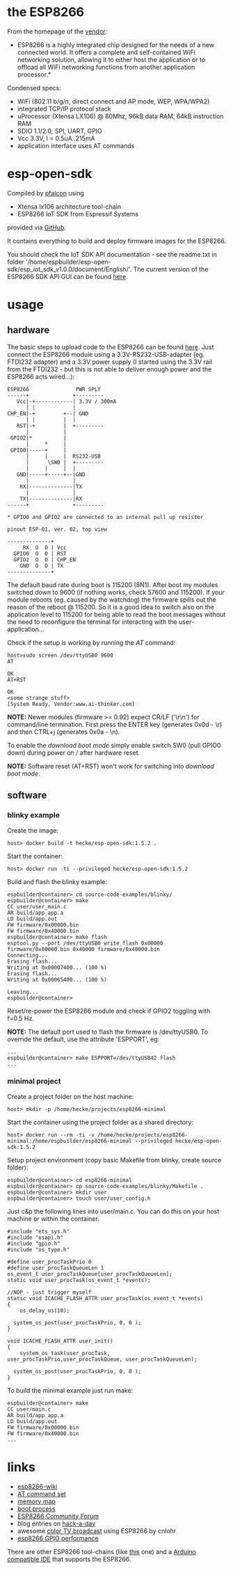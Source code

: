 # the ESP8266

From the homepage of the [vendor](https://espressif.com/en/products/esp8266/):

* ESP8266 is a highly integrated chip designed for the needs of a new connected world. It offers a complete and self-contained WiFi networking solution, allowing it to either host the application or to offload all WiFi networking functions from another application processor.*

Condensed specs:

* WiFi (802.11 b/g/n, direct connect and AP mode, WEP, WPA/WPA2)
* integrated TCP/IP protocol stack
* uProcessor (Xtensa LX106) @ 80Mhz, 96kB data RAM, 64kB instruction RAM
* SDIO 1.1/2.0, SPI, UART, GPIO
* Vcc 3.3V, I = 0.5uA..215mA
* application interface uses AT commands

# esp-open-sdk

Compiled by [pfalcon](https://github.com/pfalcon) using

* Xtensa lx106 architecture tool-chain
* ESP8266 IoT SDK from Espressif Systems

provided via [GitHub](https://github.com/pfalcon/esp-open-sdk).

It contains everything to build and deploy firmware images for the ESP8266.

You should check the IoT SDK API documentation - see the readme.txt in folder '/home/espbuilder/esp-open-sdk/esp_iot_sdk_v1.0.0/document/English/'. The current version of the ESP8266 SDK API GUI can be found [here](http://bbs.espressif.com/download/file.php?id=1160).

# usage

## hardware

The basic steps to upload code to the ESP8266 can be found [here](https://github.com/esp8266/esp8266-wiki/wiki/Uploading).
Just connect the ESP8266 module using a 3.3V-RS232-USB-adapter (eg. FTDI232 adapter) and a 3.3V power supply (I started 
using the 3.3V rail from the FTDI232 - but this is not able to deliver enough power and the ESP8266 acts wired...):

```
ESP8266               PWR SPLY
------+              +---------
   Vcc|-+------------| 3.3V / 300mA
      | |            |
CHP_EN|-+         +--| GND  
      | |         |  |
   RST|-+         |  +---------
      |           |   
 GPIO2|*          |  
      |     *     | 
 GPIO0|-----+     | 
      |     |     |  RS232-USB
      |      \SW0 |  +---------
      |     |     |  |
   GND|-----+-----+--|GND
      |              |
    RX|--------------|TX
      |              |
    TX|--------------|RX
------+              +---------

* GPIO0 and GPIO2 are connected to an internal pull up resistor

pinout ESP-01, ver. 02, top view

--------------+
     RX  O  O | Vcc
  GPIO0  O  O | RST
  GPIO2  O  O | CHP_EN
    GND  O  O | TX
--------------+
```

The default baud rate during boot is 115200 (8N1). After boot my modules switched down to 9600 (if nothing works, check 57600 and 115200). If your module reboots (eg. caused by the watchdog) the firmware spills out the reason of the reboot @ 115200. So it is
a good idea to switch also on the application level to 115200 for being able to read the boot messages without the need to
reconfigure the terminal for interacting with the user-application...

Check if the setup is working by running the *AT* command:

```
host>sudo screen /dev/ttyUSB0 9600
AT

OK
AT+RST

OK
<some strange stuff>
[System Ready, Vendor:www.ai-thinker.com]
```

**NOTE:** Newer modules (firmware >= 0.92) expect CR/LF ('\r\n') for command/line termination. First press
the ENTER key (generates 0x0d - \r) and then CTRL+j (generates 0x0a - \n).

To enable the *download boot mode* simply enable switch SW0 (pull GPIO0 down) during power on / after hardware reset.

**NOTE:** Software reset (AT+RST) won't work for switching into *download boot mode*.

## software

### blinky example

Create the image:

```
host> docker build -t hecke/esp-open-sdk:1.5.2 .
```

Start the container:

```
host> docker run -ti --privileged hecke/esp-open-sdk:1.5.2
```

Build and flash the blinky example:

```
espbuilder@container> cd source-code-examples/blinky/
espbuilder@container> make
CC user/user_main.c
AR build/app_app.a
LD build/app.out
FW firmware/0x00000.bin
FW firmware/0x40000.bin
espbuilder@container> make flash
esptool.py --port /dev/ttyUSB0 write_flash 0x00000 firmware/0x00000.bin 0x40000 firmware/0x40000.bin
Connecting...
Erasing flash...
Writing at 0x00007400... (100 %)
Erasing flash...
Writing at 0x00065400... (100 %)

Leaving...
espbuilder@container>
```

Reset/re-power the ESP8266 module and check if GPIO2 toggling with f=0.5 Hz.

**NOTE:** The default port used to flash the firmware is /dev/ttyUSB0. To override the default, 
use the attribute 'ESPPORT', eg:

```
...
espbuilder@container> make ESPPORT=/dev/ttyUSB42 flash
...
```

### minimal project

Create a project folder on the host machine:

```
host> mkdir -p /home/hecke/projects/esp8266-minimal
```

Start the container using the project folder as a shared directory:

```
host> docker run --rm -ti -v /home/hecke/projects/esp8266-minimal:/home/espbuilder/esp8266-minimal --privileged hecke/esp-open-sdk:1.5.2
```

Setup project environment (copy basic Makefile from blinky, create source folder):

```
espbuilder@container> cd esp8266-minimal
espbuilder@container> cp source-code-examples/blinky/Makefile .
espbuilder@container> mkdir user
espbuilder@container> touch user/user_config.h
```

Just c&p the following lines into user/main.c. You can do this on your host machine or within the container.

```
#include "ets_sys.h"
#include "osapi.h"
#include "gpio.h"
#include "os_type.h"

#define user_procTaskPrio 0
#define user_procTaskQueueLen 1
os_event_t user_procTaskQueue[user_procTaskQueueLen];
static void user_procTask(os_event_t *events);

//NOP - just trigger myself
static void ICACHE_FLASH_ATTR user_procTask(os_event_t *events)
{
	os_delay_us(10);

  system_os_post(user_procTaskPrio, 0, 0 );
}

void ICACHE_FLASH_ATTR user_init()
{
	system_os_task(user_procTask, user_procTaskPrio,user_procTaskQueue, user_procTaskQueueLen);

  system_os_post(user_procTaskPrio, 0, 0 );
}
```

To build the minimal example just run make:

```
espbuilder@container> make
CC user/main.c
AR build/app_app.a
LD build/app.out
FW firmware/0x00000.bin
FW firmware/0x40000.bin
...
```

# links

* [esp8266-wiki](https://github.com/esp8266/esp8266-wiki/wiki)
 * [AT command set](https://github.com/esp8266/esp8266-wiki/wiki/at_0.9.1)
 * [memory map](https://github.com/esp8266/esp8266-wiki/wiki/Memory-Map)
 * [boot process](https://github.com/esp8266/esp8266-wiki/wiki/Boot-Process)
* [ESP8266 Community Forum](http://www.esp8266.com)
* blog entries on [hack-a-day](http://hackaday.com/?s=esp8266)
 * awesome [color TV broadcast](http://hackaday.com/2016/03/01/color-tv-broadcasts-are-esp8266s-newest-trick/) using ESP8266 by cnlohr
* [esp8266 GPIO performance](http://naberius.de/2015/05/14/esp8266-gpio-output-performance/)

There are other ESP8266 tool-chains (like [this](https://github.com/cnlohr/ws2812esp8266) one) and a [Arduino compatible IDE](https://github.com/esp8266/arduino) that supports the ESP8266.


